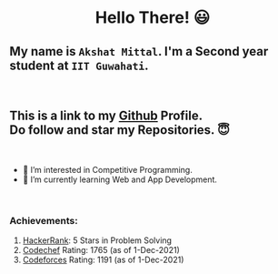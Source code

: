 # <p align="center">Hello There! 😃</p>
## My name is `Akshat Mittal`. I'm a Second year student at `IIT Guwahati`.
<br>

## This is a link to my [Github](https://github.com/akshatmittal2002?tab=repositories)  Profile.<br>Do follow and star my Repositories. 😇
<br>

- 👀 I’m interested in Competitive Programming.
- 🌱 I’m currently learning Web and App Development.

<br>

### **Achievements**:
1. [HackerRank](https://www.hackerrank.com/akshatmittal2002): 5 Stars in Problem Solving
2. [Codechef](https://www.codechef.com/users/akshat_mittal) Rating: 1765 (as of 1-Dec-2021)
3. [Codeforces](https://codeforces.com/profile/superstar2110) Rating: 1191 (as of 1-Dec-2021)